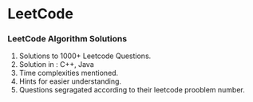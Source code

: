 
LeetCode
========

### LeetCode Algorithm Solutions 

1. Solutions to 1000+ Leetcode Questions.
2. Solution in : C++, Java
3. Time complexities mentioned.
4. Hints for easier understanding.
5. Questions segragated according to their leetcode prooblem number.

